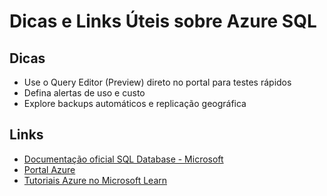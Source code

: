 # Dicas e Links Úteis sobre Azure SQL

## Dicas
- Use o Query Editor (Preview) direto no portal para testes rápidos
- Defina alertas de uso e custo
- Explore backups automáticos e replicação geográfica

## Links
- [Documentação oficial SQL Database - Microsoft](https://learn.microsoft.com/azure/azure-sql/)
- [Portal Azure](https://portal.azure.com)
- [Tutoriais Azure no Microsoft Learn](https://learn.microsoft.com/training/azure/)
